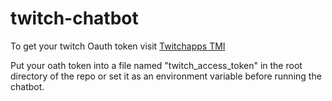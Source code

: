 # twitch-chatbot

To get your twitch Oauth token visit [Twitchapps TMI](https://twitchapps.com/tmi/)

Put your oath token into a file named "twitch_access_token" in the root
directory of the repo or set it as an environment variable before running the
chatbot.
